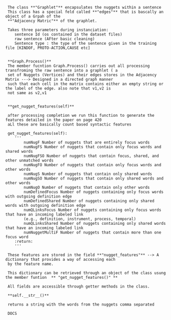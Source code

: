      
     The class **"Graphlet"** encapsulates the nuggets within a sentence
     This class has a special feld called **"edges"** that is bascally an object of a Grpah of the 
     **"Adjacency Matric"** of the graphlet.
     
     Takes three parameters during instanciation:
        sentence Id (os contained in the dataset files)
        raw sentence (AFter basic cleaning)
        Sentence type : the type of the sentence given in the training file [KINDOF, PROTO-ACTION,CAUSE etc]
             
     
     **Graph.Process()**
     The member fucntion Graph.Process() carries out all processing transfroming the raw sentence into a graphlet ( a
     set of Nuggets (Vertices) and their edges stores in the Adjacency Matrix ---> Designed in a directed graph manner
     such that each cell in the matrix contains either an empty string or the label of the edge. also note that v1,v2 is 
     not same as v2,v1
     
     
     **get_nugget_features(self)**
     
     after processing completion we run this function to generate the features detailed in the paper on page 420
     aLl these are basically count based syntactic features
     
     get_nugget_features(self):
        '''
            numNugF Number of nuggets that are entirely focus words
            numNugFS Number of nuggets that contain only focus words and shared words
            numNugFSO Number of nuggets that contain focus, shared, and other unmatched words
            numNugFO Number of nuggets that contain only focus words and other words
            numNugS Number of nuggets that contain only shared words
            numNugSO Number of nuggets that contain only shared words and other words
            numNugO Number of nuggets that contain only other words
            numDefinedFocus Number of nuggets containing only focus words with outgoing definition edge
            numDefinedShared Number of nuggets containing only shared words with outgoing definition edge
            numQLinksFocus Number of nuggets containing only focus words that have an incoming labeled link
            (e.g., definition, instrument, process, temporal)
            numQLinksShared Number of nuggets containing only shared words that have an incoming labeled link
            numNuggetMultiF Number of nuggets that contain more than one focus word
        :return:
        '''
        
     These features are stored in the field **"nugget_features"** --> A dictionary that provides a way of accessing each
     by the feature name.
     
     This dictionary can be retrieved through an object of the class usung the member funtion  ** "get_nugget_features()" **
     
     All fields are accessible through getter methods in the class.
     
     **self.__str__()**
     
     returns a string with the words from the nuggets comma separated 
     
     DOCS